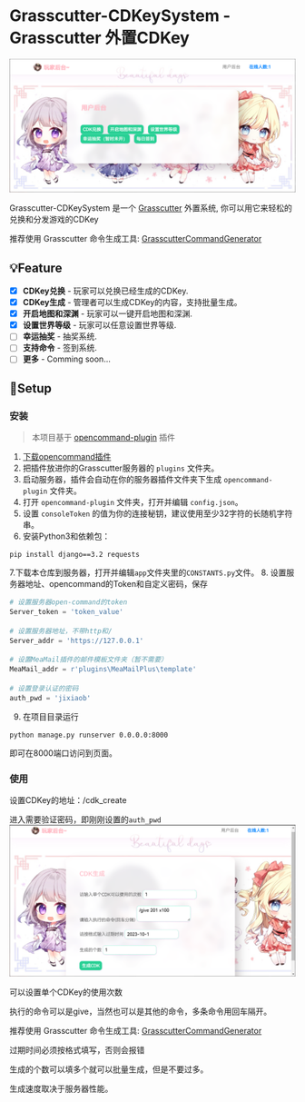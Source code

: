 
# Grasscutter-CDKeySystem - Grasscutter 外置CDKey

![img.png](img.png)

Grasscutter-CDKeySystem 是一个 [Grasscutter](https://github.com/Grasscutters/Grasscutter) 外置系统, 你可以用它来轻松的兑换和分发游戏的CDKey


推荐使用 Grasscutter 命令生成工具:
[GrasscutterCommandGenerator](https://github.com/jie65535/GrasscutterCommandGenerator)

## 💡Feature

- [x] **CDKey兑换**  - 玩家可以兑换已经生成的CDKey.
- [x] **CDKey生成**  - 管理者可以生成CDKey的内容，支持批量生成。
- [X] **开启地图和深渊**  - 玩家可以一键开启地图和深渊.
- [X] **设置世界等级**  - 玩家可以任意设置世界等级.
- [ ] **幸运抽奖**  - 抽奖系统.
- [ ] **支持命令**  - 签到系统.
- [ ] **更多**  - Comming soon...

## 🍗Setup
### 安装
 >本项目基于 [opencommand-plugin](https://github.com/jie65535/gc-opencommand-plugin) 插件
 
1. [下载opencommand插件](https://github.com/jie65535/gc-opencommand-plugin/releases)
2. 把插件放进你的Grasscutter服务器的 `plugins` 文件夹。
3. 启动服务器，插件会自动在你的服务器插件文件夹下生成 `opencommand-plugin` 文件夹。
4. 打开 `opencommand-plugin` 文件夹，打开并编辑 `config.json`。
5. 设置 `consoleToken` 的值为你的连接秘钥，建议使用至少32字符的长随机字符串。
6. 安装Python3和依赖包：
```shell
pip install django==3.2 requests
```
7.下载本仓库到服务器，打开并编辑`app`文件夹里的`CONSTANTS.py`文件。
8. 设置服务器地址、opencommand的Token和自定义密码，保存
```python
# 设置服务器open-command的token
Server_token = 'token_value'

# 设置服务器地址，不带http和/
Server_addr = 'https://127.0.0.1'

# 设置MeaMail插件的邮件模板文件夹（暂不需要）
MeaMail_addr = r'plugins\MeaMailPlus\template'

# 设置登录认证的密码
auth_pwd = 'jixiaob'
```
9. 在项目目录运行
```shell
python manage.py runserver 0.0.0.0:8000
```
即可在8000端口访问到页面。


### 使用
设置CDKey的地址：/cdk_create

进入需要验证密码，即刚刚设置的`auth_pwd`
![img_1.png](img_1.png)

可以设置单个CDKey的使用次数

执行的命令可以是give，当然也可以是其他的命令，多条命令用回车隔开。

推荐使用 Grasscutter 命令生成工具:
[GrasscutterCommandGenerator](https://github.com/jie65535/GrasscutterCommandGenerator)

过期时间必须按格式填写，否则会报错

生成的个数可以填多个就可以批量生成，但是不要过多。

生成速度取决于服务器性能。